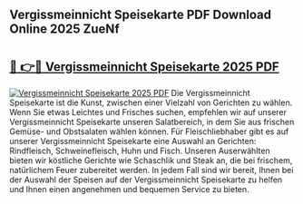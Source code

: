 ## Vergissmeinnicht Speisekarte PDF Download Online 2025 ZueNf

# <h2><a href="http://gc7rnq.nevu.top/?p=Vergissmeinnicht+Speisekarte">🔗 👉🔴 Vergissmeinnicht Speisekarte 2025 PDF</a></h2>

[![Vergissmeinnicht Speisekarte 2025 PDF](https://i.imgur.com/dBaPXMq.png)](http://gc7rnq.nevu.top/?p=Vergissmeinnicht+Speisekarte)
Die Vergissmeinnicht Speisekarte ist die Kunst, zwischen einer Vielzahl von Gerichten zu wählen. Wenn Sie etwas Leichtes und Frisches suchen, empfehlen wir auf unserer Vergissmeinnicht Speisekarte unseren Salatbereich, in dem Sie aus frischen Gemüse- und Obstsalaten wählen können. Für Fleischliebhaber gibt es auf unserer Vergissmeinnicht Speisekarte eine Auswahl an Gerichten: Rindfleisch, Schweinefleisch, Huhn und Fisch. Unseren Auserwählten bieten wir köstliche Gerichte wie Schaschlik und Steak an, die bei frischem, natürlichem Feuer zubereitet werden. In jedem Fall sind wir bereit, Ihnen bei der Auswahl der Speisen auf der Vergissmeinnicht Speisekarte zu helfen und Ihnen einen angenehmen und bequemen Service zu bieten.
